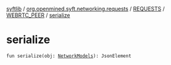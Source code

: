 [syftlib](../../../index.md) / [org.openmined.syft.networking.requests](../../index.md) / [REQUESTS](../index.md) / [WEBRTC_PEER](index.md) / [serialize](./serialize.md)

# serialize

`fun serialize(obj: `[`NetworkModels`](../../../org.openmined.syft.networking.datamodels/-network-models/index.md)`): JsonElement`